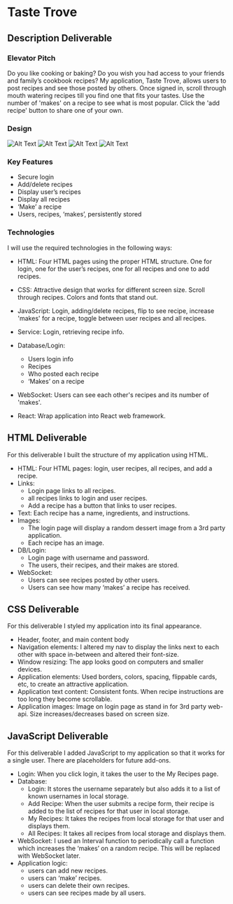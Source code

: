# Taste Trove #
## Description Deliverable ##

### Elevator Pitch ###

Do you like cooking or baking? Do you wish you had access to your friends and family’s cookbook recipes? My application, Taste Trove, allows users to post recipes and see those posted by others. Once signed in, scroll through mouth watering recipes till you find one that fits your tastes. Use the number of 'makes' on a recipe to see what is most popular. Click the 'add recipe' button to share one of your own.

### Design ###
![Alt Text](bp/login.png)
![Alt Text](bp/add_recipe.png)
![Alt Text](bp/all_recipes.png)
![Alt Text](bp/flip.png)

### Key Features ###
- Secure login
- Add/delete recipes
- Display user’s recipes
- Display all recipes
- ‘Make’ a recipe
- Users, recipes, ‘makes’, persistently stored

### Technologies ###
I will use the required technologies in the following ways:

- HTML: Four HTML pages using the proper HTML structure. One for login, one for the user’s recipes, one for all recipes and one to add recipes.

- CSS: Attractive design that works for different screen size. Scroll through recipes. Colors and fonts that stand out.

- JavaScript: Login, adding/delete recipes, flip to see recipe, increase 'makes' for a recipe, toggle between user recipes and all recipes.

- Service: Login, retrieving recipe info.
  
- Database/Login:
  - Users login info
  - Recipes
  - Who posted each recipe
  - ‘Makes’ on a recipe

- WebSocket: Users can see each other's recipes and its number of 'makes'.

- React: Wrap application into React web framework.

## HTML Deliverable ##
For this deliverable I built the structure of my application using HTML.

- HTML: Four HTML pages: login, user recipes, all recipes, and add a recipe.
- Links: 
  - Login page links to all recipes.
  - all recipes links to login and user recipes.
  - Add a recipe has a button that links to user recipes.
- Text: Each recipe has a name, ingredients, and instructions.
- Images:
  - The login page will display a random dessert image from a 3rd party application.
  - Each recipe has an image.
- DB/Login:
  - Login page with username and password.
  - The users, their recipes, and their makes are stored.
- WebSocket:
  - Users can see recipes posted by other users.
  - Users can see how many ‘makes’ a recipe has received.

## CSS Deliverable ##
For this deliverable I styled my application into its final appearance.

- Header, footer, and main content body
- Navigation elements: I altered my nav to display the links next to each other with space in-between and altered their font-size.
- Window resizing: The app looks good on computers and smaller devices.
- Application elements: Used borders, colors, spacing, flippable cards, etc, to create an attractive application.
- Application text content: Consistent fonts. When recipe instructions are too long they become scrollable.
- Application images: Image on login page as stand in for 3rd party web-api. Size increases/decreases based on screen size.

## JavaScript Deliverable ##
For this deliverable I added JavaScript to my application so that it works for a single user. There are placeholders for future add-ons.

- Login: When you click login, it takes the user to the My Recipes page.
- Database:
  - Login: It stores the username separately but also adds it to a list of known usernames in local storage.
  - Add Recipe: When the user submits a recipe form, their recipe is added to the list of recipes for that user in local storage.
  - My Recipes: It takes the recipes from local storage for that user and displays them.
  - All Recipes: It takes all recipes from local storage and displays them.
- WebSocket: I used an Interval function to periodically call a function which increases the ‘makes’ on a random recipe. This will be replaced with WebSocket later.
- Application logic:
  - users can add new recipes.
  - users can ‘make’ recipes.
  - users can delete their own recipes.
  - users can see recipes made by all users.
